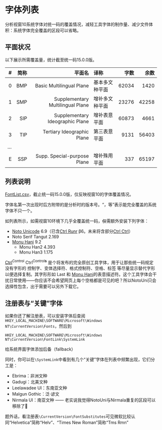 # 字体列表
分析视窗10系统字体对统一码的覆盖情况，减轻工具字体的制作量、减少文件体积：系统字体完全覆盖的区段可以省略。

## 平面状况
以下展示所需覆盖量，统计截至统一码15.0.0版。

|#|简称|平面名|译称|字数|余数|
| -: | -: | -: | :- | -: | -: |
|0|BMP|Basic Multilingual Plane|基本多文种平面|62034|1420|
|1|SMP|Supplementary Multilingual Plane|增补多文种平面|23276|42258|
|2|SIP|Supplementary Ideographic Plane|增补表意平面|60873|4661|
|3|TIP|Tertiary Ideographic Plane|第三表意平面|9131|56403|
|…| | | | | |
|E|SSP|Supp. Special-purpose Plane|增补殊用平面|337|65197|

## 列表说明
[FontList.csv](/FontList/FontList.csv)，截止统一码15.0.0版，仅反映视窗10的字体覆盖情况。

字体名第一次出现时后方附带的是分析时的版本号。“，等”表示能完全覆盖的系统字体不只一个。

如列表所示，如需视窗10环境下几乎全覆盖统一码，~~仅~~需额外安装下列字体：
- [Noto Unicode](/NotoUnicode) 6.9（已含[Ctrl Runr](https://github.com/MY1L/Ctrl#runr) β6。未来将含部分[Ctrl Ctrl][Ctrl]）
- Noto Serif Tangut 2.169
- [Monu Hani](/Hani) 9.2
  - Monu Han2 4.393
  - Monu Han3 1.175

[Ctrl]<sup>Control</sup> Ctrl<sup>Control**s**</sup> 是个将发布的完全原创工具字体，用于让那些统一码规定没有字形的 控制字、变体选择符、格式控制符、空格、标签 等尽量显示替代字形以便选择复制。其字形形如 Last 和 [Monu Hani](/Hani)的表意描述符。这个工具字体会干扰日常使用——你应该不会希望网页上每个空格都是可见的吧？所以NotoUni只会选择性包含，出于需要可以另外下载它。

[Ctrl]: https://github.com/MY1L/Ctrl#ctrl

## 注册表与“关键”字体
如果你还了解注册表，可以安装字体后查阅`HKEY_LOCAL_MACHINE\SOFTWARE\Microsoft\Windows NT\CurrentVersion\Fonts`，然后到
```
HKEY_LOCAL_MACHINE\SOFTWARE\Microsoft\Windows NT\CurrentVersion\FontLink\SystemLink
```
给系统界面字体添加后备（fallback）

同时，你可以在`\SystemLink`中看到有几个“关键”字体在列表中频繁出现，它们分工是：
- Ebrima：非洲文种
- Gadugi：北美文种
- Leelawadee UI：东南亚文种
- Malgun Gothic：泛·谚文
- Nirmala UI：南亚文种 —— 老实说我觉得NotoUni与Nirmala重复的区段可以移除了🤔

题外话，看注册表`\CurrentVersion\FontSubstitutes`可见微软比较认同“Helvetica”简称“Helv”、“Times New Roman”简称“Tms Rmn”